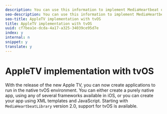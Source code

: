 ```yaml
---
description: You can use this information to implement MediaHeartbeat on Apple TV with tvOS.
seo-description: You can use this information to implement MediaHeartbeat on Apple TV with tvOS.
seo-title: AppleTV implementation with tvOS
title: AppleTV implementation with tvOS
uuid: cf7bea1e-dcda-4a17-a325-34039ce95d7e
index: y
internal: n
snippet: y
translate: y
---
```


# AppleTV implementation with tvOS

With the release of the new Apple TV, you can now create applications to run in the native tvOS environment. You can either create a purely native app, using any of several frameworks available in iOS, or you can create your app using XML templates and JavaScript. Starting with ` MediaHeartbeatLibrary` version 2.0, support for tvOS is available. 
